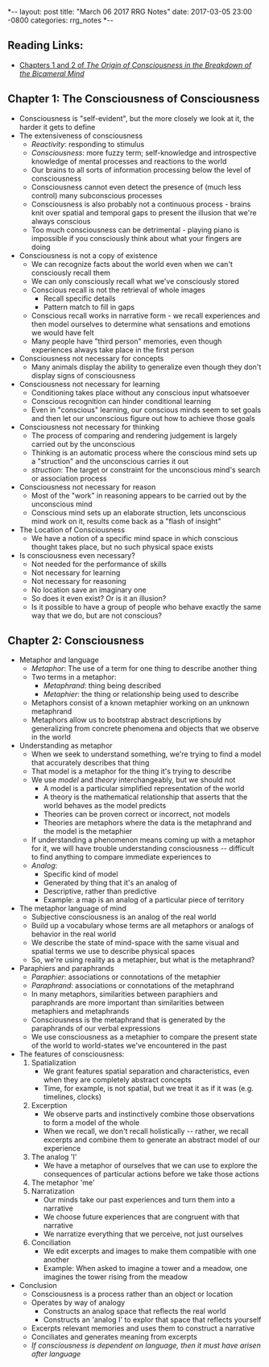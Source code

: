 *--
layout: post
title: "March 06 2017 RRG Notes"
date: 2017-03-05 23:00 -0800
categories: rrg_notes
*--

## Reading Links:
* [Chapters 1 and 2 of _The Origin of Consciousness in the Breakdown of the Bicameral Mind_](https://drive.google.com/file/d/0BzKwiT2PDjo9QnZYQ0t6TTlfMEE/view)

## Chapter 1: The Consciousness of Consciousness
* Consciousness is "self-evident", but the more closely we look at it, the harder it gets to define
* The extensiveness of consciousness
	- _Reactivity_: responding to stimulus
	- _Consciousness_: more fuzzy term; self-knowledge and introspective knowledge of mental processes and reactions to the world
	- Our brains to all sorts of information processing below the level of consciousness
	- Consciousness cannot even detect the presence of (much less control) many subconscious processes
	- Consciousness is also probably not a continuous process - brains knit over spatial and temporal gaps to present the illusion that we're always conscious
	- Too much consciousness can be detrimental - playing piano is impossible if you consciously think about what your fingers are doing
* Consciousness is not a copy of existence
	- We can recognize facts about the world even when we can't consciously recall them
	- We can only consciously recall what we've consciously stored
	- Conscious recall is not the retrieval of whole images
		- Recall specific details
		- Pattern match to fill in gaps
	- Conscious recall works in narrative form - we recall experiences and then model ourselves to determine what sensations and emotions we would have felt
	- Many people have "third person" memories, even though experiences always take place in the first person
* Consciousness not necessary for concepts
	- Many animals display the ability to generalize even though they don't display signs of consciousness
* Consciousness not necessary for learning
	- Conditioning takes place without any conscious input whatsoever
	- Conscious recognition can hinder conditional learning
	- Even in "conscious" learning, our conscious minds seem to set goals and then let our unconscious figure out how to achieve those goals
* Consciousness not necessary for thinking
	- The process of comparing and rendering judgement is largely carried out by the unconscious
	- Thinking is an automatic process where the conscious mind sets up a "struction" and the unconscious carries it out
	- _struction_: The target or constraint for the unconscious mind's search or association process
* Consciousness not necessary for reason
	- Most of the "work" in reasoning appears to be carried out by the unconscious mind
	- Conscious mind sets up an elaborate struction, lets unconscious mind work on it, results come back as a "flash of insight"
* The Location of Consciousness
	- We have a notion of a specific mind space in which conscious thought takes place, but no such physical space exists
* Is consciousness even necessary?
	- Not needed for the performance of skills
	- Not necessary for learning
	- Not necessary for reasoning
	- No location save an imaginary one
	- So does it even exist? Or is it an illusion?
	- Is it possible to have a group of people who behave exactly the same way that we do, but are not conscious?

## Chapter 2: Consciousness
* Metaphor and language
	- _Metaphor_: The use of a term for one thing to describe another thing
	- Two terms in a metaphor:
		- _Metaphrand_: thing being described
		- _Metaphier_: the thing or relationship being used to describe
	- Metaphors consist of a known metaphier working on an unknown metaphrand
	- Metaphors allow us to bootstrap abstract descriptions by generalizing from concrete phenomena and objects that we observe in the world
* Understanding as metaphor
	- When we seek to understand something, we're trying to find a model that accurately describes that thing
	- That model is a metaphor for the thing it's trying to describe
	- We use _model_ and _theory_ interchangeably, but we should not
		- A model is a particular simplified representation of the world
		- A theory is the mathematical relationship that asserts that the world behaves as the model predicts
		- Theories can be proven correct or incorrect, not models
		- Theories are metaphors where the data is the metaphrand and the model is the metaphier
	- If understanding a phenomenon means coming up with a metaphor for it, we will have trouble understanding consciousness -- difficult to find anything to compare immediate experiences to
	- _Analog_: 
		- Specific kind of model
		- Generated by thing that it's an analog of
		- Descriptive, rather than predictive
		- Example: a map is an analog of a particular piece of territory
* The metaphor language of mind
	- Subjective consciousness is an analog of the real world
	- Build up a vocabulary whose terms are all metaphors or analogs of behavior in the real world
	- We describe the state of mind-space with the same visual and spatial terms we use to describe physical spaces
	- So, we're using reality as a metaphier, but what is the metaphrand?
* Paraphiers and paraphrands
	- _Paraphier_: associations or connotations of the metaphier
	- _Paraphrand_: associations or connotations of the metaphrand
	- In many metaphors, similarities between paraphiers and paraphrands are more important than similarities between metaphiers and metaphrands
	- Consciousness is the metaphrand that is generated by the paraphrands of our verbal expressions
	- We use consciousness as a metaphier to compare the present state of the world to world-states we've encountered in the past
* The features of consciousness:
	1. Spatialization
		- We grant features spatial separation and characteristics, even when they are completely abstract concepts
		- Time, for example, is not spatial, but we treat it as if it was (e.g. timelines, clocks)
	2. Excerption
		- We observe parts and instinctively combine those observations to form a model of the whole
		- When we recall, we don't recall holistically -- rather, we recall excerpts and combine them to generate an abstract model of our experience
	3. The analog 'I'
		- We have a metaphor of ourselves that we can use to explore the consequences of particular actions before we take those actions
	4. The metaphor 'me'
	5. Narratization
		- Our minds take our past experiences and turn them into a narrative
		- We choose future experiences that are congruent with that narrative
		- We narratize everything that we perceive, not just ourselves
	6. Conciliation
		- We edit excerpts and images to make them compatible with one another
		- Example: When asked to imagine a tower and a meadow, one imagines the tower rising from the meadow
* Conclusion
	- Consciousness is a process rather than an object or location
	- Operates by way of analogy
		- Constructs an analog space that reflects the real world
		- Constructs an 'analog I' to explor that space that reflects yourself
	- Excerpts relevant memories and uses them to construct a narrative
	- Conciliates and generates meaning from excerpts
	- *If consciousness is dependent on language, then it must have arisen after language*